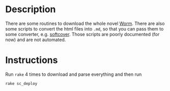# Description

There are some routines to download the whole novel [Worm](https://parahumans.wordpress.com/).
There are also some scripts to convert the html files into `.md`, so that you can pass them to
some converter, e.g. [softcover](https://github.com/softcover/softcover). Those scripts are poorly documented (for now) and are not automated.

# Instructions

Run `rake` 4 times to download and parse everything and then run
```
rake sc_deploy
```

